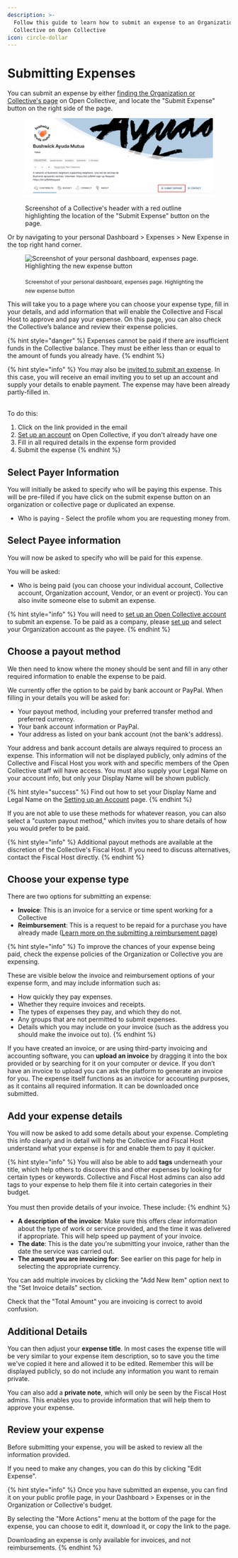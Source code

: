 ```yaml
---
description: >-
  Follow this guide to learn how to submit an expense to an Organization or
  Collective on Open Collective
icon: circle-dollar
---
```


# Submitting Expenses

You can submit an expense by either [finding the Organization or Collective's page](https://opencollective.com/search) on Open Collective, and locate the "Submit Expense" button on the right side of the page.&#x20;

<figure><img src="../../.gitbook/assets/image (50).png" alt="Screenshot of a Collective&#x27;s header with a red outline highlighting the location of the &#x22;Submit Expense&#x22; button on the page."><figcaption><p>Screenshot of a Collective's header with a red outline highlighting the location of the "Submit Expense" button on the page.</p></figcaption></figure>

Or by navigating to your personal Dashboard > Expenses > New Expense in the top right hand corner.&#x20;

<figure><img src="../../.gitbook/assets/Screenshot 2025-10-28 at 5.30.03 PM.png" alt="Screenshot of your personal dashboard, expenses page. Highlighting the new expense button"><figcaption><p><sub>Screenshot of your personal dashboard, expenses page. Highlighting the new expense button</sub></p></figcaption></figure>

This will take you to a page where you can choose your expense type, fill in your details, and add information that will enable the Collective and Fiscal Host to approve and pay your expense. On this page, you can also check the Collective’s balance and review their expense policies.&#x20;

{% hint style="danger" %}
Expenses cannot be paid if there are insufficient funds in the Collective balance. They must be either less than or equal to the amount of funds you already have.
{% endhint %}

{% hint style="info" %}
You may also be [invited to submit an expense](../../collectives/spending-money/inviting-a-third-party-to-submit-an-expense.md). In this case, you will receive an email inviting you to set up an account and supply your details to enable payment. The expense may have been already partly-filled in.&#x20;

\
To do this:

1. Click on the link provided in the email
2. [Set up an account](../../getting-started/setting-up-your-account.md) on Open Collective, if you don't already have one
3. Fill in all required details in the expense form provided
4. Submit the expense&#x20;
{% endhint %}

## Select Payer Information

You will initially be asked to specify who will be paying this expense. This will be pre-filled if you have click on the submit expense button on an organization or collective page or duplicated an expense.&#x20;

* Who is paying - Select the profile whom you are requesting money from.&#x20;

## Select Payee information

You will now be asked to specify who will be paid for this expense.&#x20;

You will be asked:

* Who is being paid (you can choose your individual account, Collective account, Organization account, Vendor, or an event or project). You can also invite someone else to submit an expense.

{% hint style="info" %}
You will need to [set up an Open Collective account](../../getting-started/setting-up-your-account.md) to submit an expense. To be paid as a company, please [set up](../../getting-started/creating-an-organization.md) and select your Organization account as the payee.
{% endhint %}

## Choose a payout method

We then need to know where the money should be sent and fill in any other required information to enable the expense to be paid.&#x20;

We currently offer the option to be paid by bank account or PayPal. When filling in your details you will be asked for:&#x20;

* Your payout method, including your preferred transfer method and preferred currency.&#x20;
* Your bank account information or PayPal.&#x20;
* Your address as listed on your bank account (not the bank's address).&#x20;

Your address and bank account details are always required to process an expense. This information will not be displayed publicly, only admins of the Collective and Fiscal Host you work with and specific members of the Open Collective staff will have access. You must also supply your Legal Name on your account info, but only your Display Name will be shown publicly.

{% hint style="success" %}
Find out how to set your Display Name and Legal Name on the [Setting up an Account](../../getting-started/setting-up-your-account.md) page.
{% endhint %}

If you are not able to use these methods for whatever reason, you can also select a "custom payout method," which invites you to share details of how you would prefer to be paid.

{% hint style="info" %}
Additional payout methods are available at the discretion of the Collective's Fiscal Host. If you need to discuss alternatives, contact the Fiscal Host directly.
{% endhint %}

## **Choose your expense type**

There are two options for submitting an expense:

* **Invoice**: This is an invoice for a service or time spent working for a Collective
* **Reimbursement**: This is a request to be repaid for a purchase you have already made ([Learn more on the submitting a reimbursement page](submitting-a-reimbursement.md))

{% hint style="info" %}
To improve the chances of your expense being paid, check the expense policies of the Organization or Collective you are expensing.

These are visible below the invoice and reimbursement options of your expense form, and may include information such as:

* How quickly they pay expenses.
* Whether they require invoices and receipts.
* The types of expenses they pay, and which they do not.
* Any groups that are not permitted to submit expenses.
* Details which you may include on your invoice (such as the address you should make the invoice out to).
{% endhint %}

If you have created an invoice, or are using third-party invoicing and accounting software, you can **upload an invoice** by dragging it into the box provided or by searching for it on your computer or device. If you don’t have an invoice to upload you can ask the platform to generate an invoice for you. The expense itself functions as an invoice for accounting purposes, as it contains all required information. It can be downloaded once submitted.&#x20;

## Add your expense details

You will now be asked to add some details about your expense. Completing this info clearly and in detail will help the Collective and Fiscal Host understand what your expense is for and enable them to pay it quicker.

{% hint style="info" %}
You will also be able to add **tags** underneath your title, which help others to discover this and other expenses by looking for certain types or keywords. Collective and Fiscal Host admins can also add tags to your expense to help them file it into certain categories in their budget.\
\
You must then provide details of your invoice. These include:
{% endhint %}

* **A description of the invoice**: Make sure this offers clear information about the type of work or service provided, and the time it was delivered if appropriate. This will help speed up payment of your invoice.&#x20;
* **The date**: This is the date you're submitting your invoice, rather than the date the service was carried out.&#x20;
* **The amount you are invoicing for**: See earlier on this page for help in selecting the appropriate currency.&#x20;

You can add multiple invoices by clicking the "Add New Item" option next to the "Set Invoice details" section.

Check that the "Total Amount" you are invoicing is correct to avoid confusion.

## Additional Details&#x20;

You can then adjust your **expense title**. In most cases the expense title will be very similar to your expense item description, so to save you the time we've copied it here and allowed it to be edited. Remember this will be displayed publicly, so do not include any information you want to remain private.

You can also add a **private note**, which will only be seen by the Fiscal Host admins. This enables you to provide information that will help them to approve your expense.

## Review your expense

Before submitting your expense, you will be asked to review all the information provided.

If you need to make any changes, you can do this by clicking "Edit Expense".

{% hint style="info" %}
Once you have submitted an expense, you can find it on your public profile page, in your Dashboard > Expenses or in the Organization or Collective's budget.&#x20;

By selecting the "More Actions" menu at the bottom of the page for the expense, you can choose to edit it, download it, or copy the link to the page.

Downloading an expense is only available for invoices, and not reimbursements.
{% endhint %}

